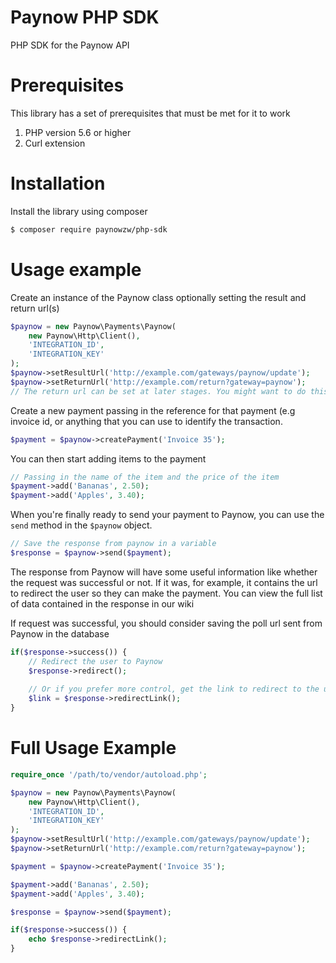# Paynow PHP SDK
PHP SDK for the Paynow API
# Prerequisites
This library has a set of prerequisites that must be met for it to work
1. PHP version 5.6 or higher
2. Curl extension

# Installation
Install the library using composer

```sh
$ composer require paynowzw/php-sdk
```

# Usage example
Create an instance of the Paynow class optionally setting the result and return url(s)
```php
$paynow = new Paynow\Payments\Paynow(
	new Paynow\Http\Client(),
	'INTEGRATION_ID',
	'INTEGRATION_KEY'
);
$paynow->setResultUrl('http://example.com/gateways/paynow/update');
$paynow->setReturnUrl('http://example.com/return?gateway=paynow');
// The return url can be set at later stages. You might want to do this if you want to pass data to the return url (like the reference of the transaction)
```

Create a new payment passing in the reference for that payment (e.g invoice id, or anything that you can use to identify the transaction.

```php
$payment = $paynow->createPayment('Invoice 35');
```

You can then start adding items to the payment 
```php
// Passing in the name of the item and the price of the item
$payment->add('Bananas', 2.50);
$payment->add('Apples', 3.40);
```

When you're finally ready to send your payment to Paynow, you can use the `send` method in the `$paynow` object. 

```php
// Save the response from paynow in a variable
$response = $paynow->send($payment);
```

The response from Paynow will have some useful information like whether the request was successful or not. If it was, for example, it contains the url to redirect the user so they can make the payment. You can view the full list of data contained in the response in our wiki

If request was successful, you should consider saving the poll url sent from Paynow in the database

```php
if($response->success()) {
    // Redirect the user to Paynow
    $response->redirect();
    
    // Or if you prefer more control, get the link to redirect to the use it as you see fit 
    $link = $response->redirectLink();
}
```

# Full Usage Example

```php
require_once '/path/to/vendor/autoload.php';

$paynow = new Paynow\Payments\Paynow(
	new Paynow\Http\Client(),
	'INTEGRATION_ID',
	'INTEGRATION_KEY'
);
$paynow->setResultUrl('http://example.com/gateways/paynow/update');
$paynow->setReturnUrl('http://example.com/return?gateway=paynow');

$payment = $paynow->createPayment('Invoice 35');

$payment->add('Bananas', 2.50);
$payment->add('Apples', 3.40);

$response = $paynow->send($payment);

if($response->success()) {
	echo $response->redirectLink();
}

```
